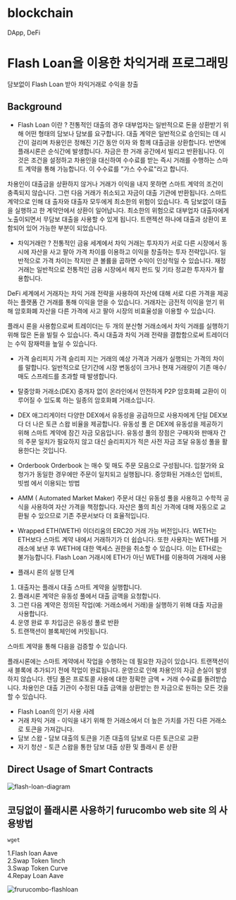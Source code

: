 # blockchain
DApp, DeFi

# Flash Loan을 이용한 차익거래 프로그래밍
담보없이 Flash Loan 받아 차익거래로 수익을 창출

## Background
- Flash Loan 이란 ?
 전통적인 대출의 경우 대부업자는 일반적으로 돈을 상환받기 위해 어떤 형태의 담보나 담보를 요구합니다. 대출 계약은 일반적으로 승인되는 데 시간이 걸리며 차용인은 정해진 기간 동안 이자  와 함께 대출금을 상환합니다.
 반면에 플래시론은 순식간에 발생합니다. 자금은 한 거래 공간에서 빌리고 반환됩니다. 이것은 조건을 설정하고 차용인을 대신하여 수수료를 받는 즉시 거래를 수행하는 스마트 계약을 통해 가능합니다. 이 수수료를 "가스 수수료"라고 합니다.

 차용인이 대출금을 상환하지 않거나 거래가 이익을 내지 못하면 스마트 계약의 조건이 충족되지 않습니다. 그런 다음 거래가 취소되고 자금이 대출 기관에 반환됩니다. 스마트 계약으로 인해 대 출자와 대출자 모두에게 최소한의 위험이 있습니다.
 즉 담보없이 대출을 실행하고 한 계약안에서 상환이 일어납니다. 
 최소한의 위험으로 대부업자 대출자에게 노출이되면서 무담보 대출을 사용할 수 있게 됩니다.
 트랜젝션 하나에 대출과 상환이 포함되어 있어 가능한 부분이 되었습니다. 

- 차익거래란 ?
 전통적인 금융 세계에서 차익 거래는 투자자가 서로 다른 시장에서 동시에 자산을 사고 팔아 가격 차이를 이용하고 이익을 창출하는 투자 전략입니다. 일반적으로 가격 차이는 작지만 큰 볼륨을  곱하면 수익이 인상적일 수 있습니다. 재정 거래는 일반적으로 전통적인 금융 시장에서 헤지 펀드 및 기타 정교한 투자자가 활용합니다.

DeFi 세계에서 거래자는 차익 거래 전략을 사용하여 자산에 대해 서로 다른 가격을 제공하는 플랫폼 간 거래를 통해 이익을 얻을 수 있습니다. 거래자는 금전적 이익을 얻기 위해 암호화폐 자산을 다른 가격에 사고 팔아 시장의 비효율성을 이용할 수 있습니다.

플래시 론을 사용함으로써 트레이더는 두 개의 분산형 거래소에서 차익 거래를 실행하기 위해 많은 돈을 빌릴 수 있습니다. 즉시 대출과 차익 거래 전략을 결합함으로써 트레이더는 수익 잠재력을 높일 수 있습니다.

- 가격 슬리피지
가격 슬리피 지는 거래의 예상 가격과 거래가 실행되는 가격의 차이를 말합니다. 일반적으로 단기간에 시장 변동성이 크거나 현재 거래량이 기존 매수/매도 스프레드를 초과할 때 발생합니다.

- 탈중앙화 거래소(DEX) 
중개자 없이 온라인에서 안전하게 P2P 암호화폐 교환이 이루어질 수 있도록 하는 일종의 암호화폐 거래소입니다.

- DEX 애그리게이터 
다양한 DEX에서 유동성을 공급하므로 사용자에게 단일 DEX보다 더 나은 토큰 스왑 비율을 제공합니다.
유동성 풀 은 DEX에 유동성을 제공하기 위해 스마트 계약에 잠긴 자금 모음입니다. 유동성 풀의 장점은 구매자와 판매자 간의 주문 일치가 필요하지 않고 대신 슬리피지가 적은 사전 자금 조달 유동성 풀을 활용한다는 것입니다.

- Orderbook
Orderbook 는 매수 및 매도 주문 모음으로 구성됩니다. 입찰가와 요청가가 동일한 경우에만 주문이 일치되고 실행됩니다.
중앙화된 거래소인 업비트, 빗썸 에서 이용되는 방법

- AMM ( Automated Market Maker) 
주문서 대신 유동성 풀을 사용하고 수학적 공식을 사용하여 자산 가격을 책정합니다. 자산은 풀의 최신 가격에 대해 자동으로 교환될 수 있으므로 기존 주문서보다 더 효율적입니다.

- Wrapped ETH(WETH) 
이더리움의 ERC20 거래 가능 버전입니다. WETH는 ETH보다 스마트 계약 내에서 거래하기가 더 쉽습니다. 또한 사용자는 WETH를 거래소에 보낸 후 WETH에 대한 액세스 권한을 취소할 수 있습니다. 이는 ETH로는 불가능합니다. Flash Loan 거래시에 ETH가 아닌 WETH를 이용하여 거래에 사용


- 플래시 론의 실행 단계 

1. 대출자는 플래시 대출 스마트 계약을 실행합니다.
2. 플래시론 계약은 유동성 풀에서 대출 금액을 요청합니다. 
3. 그런 다음 계약은 정의된 작업(예: 거래소에서 거래)을 실행하기 위해 대출 자금을 사용합니다. 
4. 운영 완료 후 차입금은 유동성 풀로 반환 
5. 트랜잭션이 블록체인에 커밋됩니다. 

스마트 계약을 통해 다음을 검증할 수 있습니다. 

플래시론에는 스마트 계약에서 작업을 수행하는 데 필요한 자금이 있습니다. 
트랜잭션이 새 블록에 추가되기 전에 작업이 완료됩니다. 
운영으로 인해 차용인의 자금 손실이 발생하지 않습니다. 
렌딩 풀은 프로토콜 사용에 대한 정확한 금액 + 거래 수수료를 돌려받습니다. 
차용인은 대출 기관이 수정된 대출 금액을 상환받는 한 자금으로 원하는 모든 것을 할 수 있습니다. 

- Flash Loan의 인기 사용 사례 
 - 거래 차익 거래 - 이익을 내기 위해 한 거래소에서 더 높은 가치를 가진 다른 거래소로 토큰을 가져갑니다.
 - 담보 스왑 - 담보 대출의 토큰을 기존 대출의 담보로 다른 토큰으로 교환
 - 자기 청산 - 토큰 스왑을 통한 담보 대출 상환 및 플래시 론 상환





## Direct Usage of Smart Contracts

![flash-loan-diagram](https://user-images.githubusercontent.com/117779419/208811327-4bceff38-f885-4d3b-b158-da4964602cc7.png)




## 코딩없이 플래시론 사용하기 furucombo web site 의 사용방법

```
wget  
```

1.Flash loan Aave\
2.Swap Token 1inch\
3.Swap Token Curve\
4.Repay Loan Aave

![frurucombo-flashloan](https://user-images.githubusercontent.com/117779419/206181242-17944c56-a1e3-4af0-89ae-9e3542bc725a.PNG)
